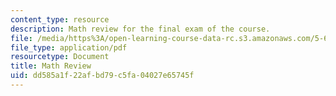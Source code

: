 ```yaml
---
content_type: resource
description: Math review for the final exam of the course.
file: /media/https%3A/open-learning-course-data-rc.s3.amazonaws.com/5-60-thermodynamics-kinetics-spring-2008/dd585a1f22afbd79c5fa04027e65745f_final_exam_math.pdf
file_type: application/pdf
resourcetype: Document
title: Math Review
uid: dd585a1f-22af-bd79-c5fa-04027e65745f
---
```

